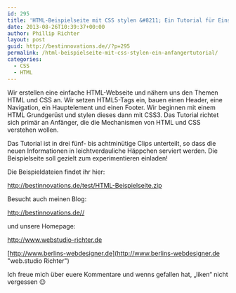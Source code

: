 ```yaml
---
id: 295
title: 'HTML-Beispielseite mit CSS stylen &#8211; Ein Tutorial für Einsteiger'
date: 2013-08-26T10:39:37+00:00
author: Phillip Richter
layout: post
guid: http://bestinnovations.de//?p=295
permalink: /html-beispielseite-mit-css-stylen-ein-anfangertutorial/
categories:
  - CSS
  - HTML
---
```

Wir erstellen eine einfache HTML-Webseite und nähern uns den Themen HTML und CSS an. Wir setzen HTML5-Tags ein, bauen einen Header, eine Navigation, ein Hauptelement und einen Footer. Wir beginnen mit einem HTML Grundgerüst und stylen dieses dann mit CSS3. Das Tutorial richtet sich primär an Anfänger, die die Mechanismen von HTML und CSS verstehen wollen.

Das Tutorial ist in drei fünf- bis achtminütige Clips unterteilt, so dass die neuen Informationen in leichtverdauliche Häppchen serviert werden. Die Beispielseite soll gezielt zum experimentieren einladen!

Die Beispieldateien findet ihr hier:
  
<a title="Beispieldateien" href="http://bestinnovations.de/test/HTML-Beispielseite.zip" target="_blank">http://bestinnovations.de/test/HTML-Beispielseite.zip</a>

Besucht auch meinen Blog:
  
<a title="Web.studio Richter - Der Blog" href="http://bestinnovations.de//" target="_blank">http://bestinnovations.de//</a>

und unsere Homepage:
  
<a title="web.studio Richter.de" href="http://www.webstudio-richter.de" target="_blank">http://www.webstudio-richter.de</a>
  
[http://www.berlins-webdesigner.de](http://www.berlins-webdesigner.de "web.studio Richter")

Ich freue mich über euere Kommentare und wenns gefallen hat, &#8222;liken&#8220; nicht vergessen 😉